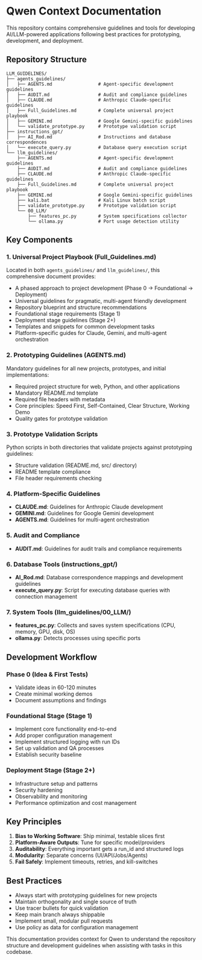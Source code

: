 # Qwen Context Documentation

This repository contains comprehensive guidelines and tools for developing AI/LLM-powered applications following best practices for prototyping, development, and deployment.

## Repository Structure

```
LLM_GUIDELINES/
├── agents_guidelines/
│   ├── AGENTS.md                 # Agent-specific development guidelines
│   ├── AUDIT.md                  # Audit and compliance guidelines
│   ├── CLAUDE.md                 # Anthropic Claude-specific guidelines
│   ├── Full_Guidelines.md        # Complete universal project playbook
│   ├── GEMINI.md                 # Google Gemini-specific guidelines
│   └── validate_prototype.py     # Prototype validation script
├── instructions_gpt/
│   ├── AI_Rod.md                 # Instructions and database correspondences
│   └── execute_query.py          # Database query execution script
└── llm_guidelines/
    ├── AGENTS.md                 # Agent-specific development guidelines
    ├── AUDIT.md                  # Audit and compliance guidelines
    ├── CLAUDE.md                 # Anthropic Claude-specific guidelines
    ├── Full_Guidelines.md        # Complete universal project playbook
    ├── GEMINI.md                 # Google Gemini-specific guidelines
    ├── kali.bat                  # Kali Linux batch script
    ├── validate_prototype.py     # Prototype validation script
    └── 00_LLM/
        ├── features_pc.py        # System specifications collector
        └── ollama.py             # Port usage detection utility
```

## Key Components

### 1. Universal Project Playbook (Full_Guidelines.md)
Located in both `agents_guidelines/` and `llm_guidelines/`, this comprehensive document provides:
- A phased approach to project development (Phase 0 → Foundational → Deployment)
- Universal guidelines for pragmatic, multi-agent friendly development
- Repository blueprint and structure recommendations
- Foundational stage requirements (Stage 1)
- Deployment stage guidelines (Stage 2+)
- Templates and snippets for common development tasks
- Platform-specific guides for Claude, Gemini, and multi-agent orchestration

### 2. Prototyping Guidelines (AGENTS.md)
Mandatory guidelines for all new projects, prototypes, and initial implementations:
- Required project structure for web, Python, and other applications
- Mandatory README.md template
- Required file headers with metadata
- Core principles: Speed First, Self-Contained, Clear Structure, Working Demo
- Quality gates for prototype validation

### 3. Prototype Validation Scripts
Python scripts in both directories that validate projects against prototyping guidelines:
- Structure validation (README.md, src/ directory)
- README template compliance
- File header requirements checking

### 4. Platform-Specific Guidelines
- **CLAUDE.md**: Guidelines for Anthropic Claude development
- **GEMINI.md**: Guidelines for Google Gemini development
- **AGENTS.md**: Guidelines for multi-agent orchestration

### 5. Audit and Compliance
- **AUDIT.md**: Guidelines for audit trails and compliance requirements

### 6. Database Tools (instructions_gpt/)
- **AI_Rod.md**: Database correspondence mappings and development guidelines
- **execute_query.py**: Script for executing database queries with connection management

### 7. System Tools (llm_guidelines/00_LLM/)
- **features_pc.py**: Collects and saves system specifications (CPU, memory, GPU, disk, OS)
- **ollama.py**: Detects processes using specific ports

## Development Workflow

### Phase 0 (Idea & First Tests)
- Validate ideas in 60-120 minutes
- Create minimal working demos
- Document assumptions and findings

### Foundational Stage (Stage 1)
- Implement core functionality end-to-end
- Add proper configuration management
- Implement structured logging with run IDs
- Set up validation and QA processes
- Establish security baseline

### Deployment Stage (Stage 2+)
- Infrastructure setup and patterns
- Security hardening
- Observability and monitoring
- Performance optimization and cost management

## Key Principles

1. **Bias to Working Software**: Ship minimal, testable slices first
2. **Platform-Aware Outputs**: Tune for specific model/providers
3. **Auditability**: Everything important gets a run_id and structured logs
4. **Modularity**: Separate concerns (UI/API/Jobs/Agents)
5. **Fail Safely**: Implement timeouts, retries, and kill-switches

## Best Practices

- Always start with prototyping guidelines for new projects
- Maintain orthogonality and single source of truth
- Use tracer bullets for quick validation
- Keep main branch always shippable
- Implement small, modular pull requests
- Use policy as data for configuration management

This documentation provides context for Qwen to understand the repository structure and development guidelines when assisting with tasks in this codebase.